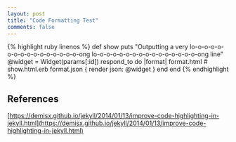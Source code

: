 ```yaml
---
layout: post
title: "Code Formatting Test"
comments: false
---
```


{% highlight ruby linenos %}
def show
  puts "Outputting a very lo-o-o-o-o-o-o-o-o-o-o-o-o-o-o-o-ong lo-o-o-o-o-o-o-o-o-o-o-o-o-o-o-o-ong line"
  @widget = Widget(params[:id])
  respond_to do |format|
    format.html # show.html.erb
    format.json { render json: @widget }
  end
end
{% endhighlight %}
<!--more-->
## References

[https://demisx.github.io/jekyll/2014/01/13/improve-code-highlighting-in-jekyll.html](https://demisx.github.io/jekyll/2014/01/13/improve-code-highlighting-in-jekyll.html)
 
